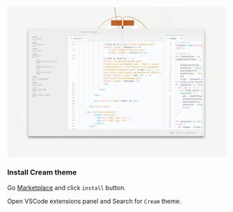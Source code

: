 <img width="830px" src="img/cream.png">

### Install Cream theme

Go [Marketplace](https://marketplace.visualstudio.com/items?itemName=Yojeero.cream) and click `install` button.

Open VSCode extensions panel and Search for `Cream` theme.